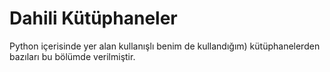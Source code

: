 # Dahili Kütüphaneler

Python içerisinde yer alan kullanışlı benim de kullandığım) kütüphanelerden bazıları bu bölümde verilmiştir.

